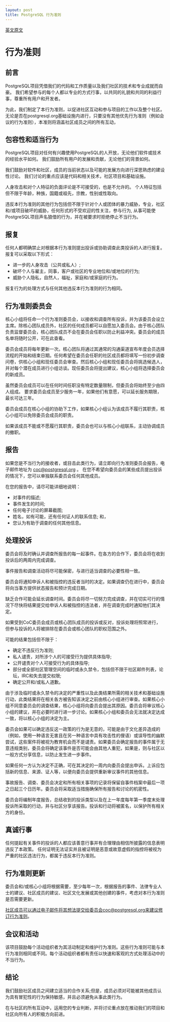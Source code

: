 ```yaml
---
layout: post
title: PostgreSQL 行为准则
---
```

[英文原文](https://www.postgresql.org/about/policies/coc/)
# 行为准则

## 前言

PostgreSQL项目凭借我们的代码和工作质量以及我们社区的技术和专业成就而自豪。 我们希望参与的每个人都以专业的方式行事，以共同的礼貌和共同的利益行事，尊重所有用户和开发者。

为此，我们制定了本行为准则，以促进社区互动和参与项目的工作以及整个社区。 无论是否在postgresql.org基础设施内进行，只要没有其他优先行为准则（例如会议的行为准则），本准则将涵盖社区成员之间的所有互动，

## 包容性和适当行为
PostgreSQL项目对任何有兴趣使用PostgreSQL的人开放，无论他们软件或技术的经验水平如何。 我们鼓励所有用户的发展和贡献，无论他们的背景如何。

我们鼓励对软件和社区，成员的当前状态以及可能的发展方向进行深思熟虑的建设性讨论。 我们讨论的重点应该是代码和相关技术，社区项目和基础设施。

人身攻击和对个人特征的负面评论是不可接受的，也是不允许的。 个人特征包括但不限于年龄，种族，国籍或祖先，宗教，性别或性取向。

违反本行为准则的其他行为包括但不限于针对个人或团体的暴力威胁，专业，社区和/或项目破坏的威胁，任何形式的不受欢迎的性关注，参与行为, 从事可能使PostgreSQL项目声名狼借的行为，并在被要求时拒绝停止不当行为。

## 报复

任何人都明确禁止对根据本行为准则提出投诉或协助调查此类投诉的人进行报复。 报复可以采取以下形式：
* 进一步的人身攻击（公共或私人）;
* 破坏个人与雇主，同事，客户或社区的专业地位和/或地位的行为;
* 威胁个人隐私，自然人，福祉，家庭和/或家庭的行为。

报复行为的处理方式与任何其他违反本行为准则的行为相同。

## 行为准则委员会
核心小组将任命一个行为准则委员会，以接收和调查所有投诉，并为该委员会设立主席。除核心团队成员外，社区的任何成员都可以自愿加入委员会。由于核心团队负责监督委员会，核心团队成员不会在委员会任职以防止利益冲突。委员会的成员名单将随时公开，可在此查看。

委员会成员将每年更新一次。核心团队将通过其通常的沟通渠道宣布年度会员选择流程的开始和结束日期。任何希望在委员会任职的社区成员都将填写一份初步调查问卷，供核心小组和现任委员会审查。然后核心小组和现任委员会将挑选候选人，并对每个潜在成员进行小组访谈。现任委员会将提出建议，核心小组将选择委员会的新成员。

虽然委员会成员可以在任何时间任职没有特定数量限制，但委员会将始终至少由四人组成。 要求委员会成员至少服务一年，如果他们有意愿，可以延长服务期限，最长可达三年。

委员会成员在核心小组的协助下工作，如果核心小组认为该成员不履行其职责，核心小组可以免除委员会成员的职责。

如果该成员不能或不愿履行其职责，委员会也可以与核心小组联系，主动协调成员的撤职。

## 报告

如果您是不当行为的接收者，或目击此类行为，请立即向行为准则委员会报告，电子邮件地址为 coc@postgresql.org 。 在您不希望向委员会的某些成员提出投诉的情况下，您可以单独联系委员会任何其他成员。

在您的报告中，请尽可能详细地说明：
* 对事件的描述;
* 事件发生的时间;
* 任何电子讨论的屏幕截图;
* 姓名，如有可能，还有任何证人的联系信息; 和，
* 您认为有助于调查的任何其他信息。

## 处理投诉
委员会将及时确认并调查所报告的每一起事件。在各方的合作下，委员会将在收到投诉后的两周内完成调查。

事件报告和调查活动将尽可能保密，与进行适当调查的必要性相一致。

委员会将通知申诉人和被指控的违反者当时的决定。如果调查仍在进行中，委员会将向当事方提供状态报告和预计完成日期。

缺乏合作可能会延长调查时间。委员会将尽一切努力完成调查，并在切实可行的情况下尽快将结果提交给申诉人和被指控的违法者，并在调查完成时通知他们其决定。

如果受到CoC委员会成员或核心团队成员的投诉或反对，投诉处理将照常进行，但参与投诉的人将被排除在委员会或核心团队的职权范围之外。

可能的结果包括但不限于：
* 确定不违反行为准则;
* 私人谴责，对所涉个人的可接受行为提供具体指导;
* 公开谴责对个人可接受行为的具体指导;
* 部分或全部社区管理空间的临时或永久禁令，包括但不限于社区邮件列表，论坛，IRC和失去提交权限;
* 确定公开和/或私人道歉。

由于涉及临时或永久禁令的决定的严重性以及此类结果所需的相关技术和基础设施行动，此类结果将在相关各方被告知该决定之前由核心小组进行审查。如果核心小组不同意委员会的调查结果，核心小组将向委员会提出其原因。委员会将审议核心小组的建议，并在必要时进行进一步讨论。如果核心小组和委员会无法就决定达成一致，将以核心小组的决定为主。

委员会如果可以确定违反这一政策的行为是无意的，可能是由于文化差异造成的（例如，使用一种语言无害且在另一种语言中具有攻击性的俚语）或误导性的幽默尝试，这些案件将被视为教育机会而不是谴责。如果委员会确定报告的事件属于无意违规类别，委员会将确定该事件是否可能会由其他人重犯，如果是，则与社区以一般方式分享信息，以防止发生进一步事件。

如果任何一方认为决定不正确，可在其决定的一周内向委员会提出申诉。上诉应包括新的信息、来源、证人等，以便向委员会提供重新审议事件的其他信息。

事故报告、调查、委员会决定和所有相关事项的记录将保留自事件档案中最后一项之日起三个日历年。委员会将采取适当措施确保所有报告和讨论的机密性。

委员会将编制年度报告，总结收到的投诉类型以及在上一年度每年第一季度末处理投诉所采取的行动，并与社区分享该报告。投诉和行动将被匿名，以保护所有相关方的身份。

## 真诚行事

任何提起有关事件的投诉的人都应该善意行事并有合理理由相信所披露的信息表明违反了本政策。 任何证明无法证实并且被证明是恶意或故意虚假的指控将被视为严重的社区违法行为，都属于违反本行为准则。

## 行为准则更新

委员会和/或核心小组将根据需要，至少每年一次，根据报告的事件、法律专业人士的建议、社区成员的建议、社区文化发展或其他创建的事件，考虑对本行为准则是否需要更新。

社区成员可以通过电子邮件将其想法提交给委员会coc@postgresql.org来建议修订行为准则。

## 会议和活动

该项目鼓励每个活动组织者为其活动制定和维护行为准则。这些行为准则可能与本行为准则相同或不同。每个活动组织者都有责任以快速和客观的方式处理活动中的不当行为。

## 结论

我们鼓励社区成员之间建立适当的合作关系;但是，成员必须对可能被其他成员认为具有冒犯性的行为保持敏感，并且必须避免从事此类行为。

在与社区的所有互动中，运用您的专业判断，并将讨论重点放在推动我们的项目和社区向所有人的积极方向前进。


